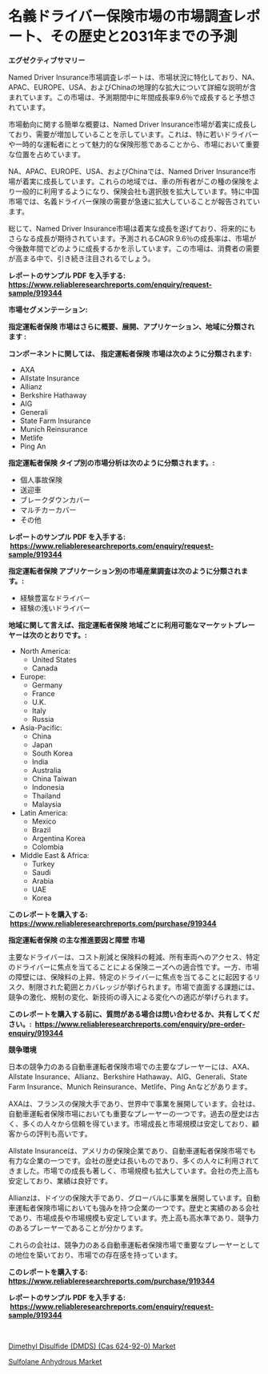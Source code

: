 <p><h1>名義ドライバー保険市場の市場調査レポート、その歴史と2031年までの予測</h1></p><p><strong>エグゼクティブサマリー</strong></p>
<p><p>Named Driver Insurance市場調査レポートは、市場状況に特化しており、NA、APAC、EUROPE、USA、およびChinaの地理的な拡大について詳細な説明が含まれています。この市場は、予測期間中に年間成長率9.6％で成長すると予想されています。</p><p>市場動向に関する簡単な概要は、Named Driver Insurance市場が着実に成長しており、需要が増加していることを示しています。これは、特に若いドライバーや一時的な運転者にとって魅力的な保険形態であることから、市場において重要な位置を占めています。</p><p>NA、APAC、EUROPE、USA、およびChinaでは、Named Driver Insurance市場が着実に成長しています。これらの地域では、車の所有者がこの種の保険をより一般的に利用するようになり、保険会社も選択肢を拡大しています。特に中国市場では、名義ドライバー保険の需要が急速に拡大していることが報告されています。</p><p>総じて、Named Driver Insurance市場は着実な成長を遂げており、将来的にもさらなる成長が期待されています。予測されるCAGR 9.6％の成長率は、市場が今後数年間でどのように成長するかを示しています。この市場は、消費者の需要が高まる中で、引き続き注目されるでしょう。</p></p>
<p><strong>レポートのサンプル PDF を入手する: <a href="https://www.reliableresearchreports.com/enquiry/request-sample/919344">https://www.reliableresearchreports.com/enquiry/request-sample/919344</a></strong></p>
<p><strong>市場セグメンテーション:</strong></p>
<p><strong> 指定運転者保険 市場はさらに概要、展開、アプリケーション、地域に分類されます :</strong></p>
<p><strong>コンポーネントに関しては、 指定運転者保険 市場は次のように分類されます: &nbsp;</strong></p>
<p><ul><li>AXA</li><li>Allstate Insurance</li><li>Allianz</li><li>Berkshire Hathaway</li><li>AIG</li><li>Generali</li><li>State Farm Insurance</li><li>Munich Reinsurance</li><li>Metlife</li><li>Ping An</li></ul></p>
<p><strong> 指定運転者保険 タイプ別の市場分析は次のように分類されます。:</strong></p>
<p><ul><li>個人事故保険</li><li>送迎車</li><li>ブレークダウンカバー</li><li>マルチカーカバー</li><li>その他</li></ul></p>
<p><strong>レポートのサンプル PDF を入手する: &nbsp;<a href="https://www.reliableresearchreports.com/enquiry/request-sample/919344">https://www.reliableresearchreports.com/enquiry/request-sample/919344</a></strong></p>
<p><strong> 指定運転者保険 アプリケーション別の市場産業調査は次のように分類されます。:</strong></p>
<p><ul><li>経験豊富なドライバー</li><li>経験の浅いドライバー</li></ul></p>
<p><strong>地域に関して言えば、指定運転者保険 地域ごとに利用可能なマーケットプレーヤーは次のとおりです。:</strong></p>
<p><ul>
    <li>
        North America:
        <ul>
            <li>United States</li>
            <li>Canada</li>
        </ul>
    </li>
    <li>
        Europe:
        <ul>
            <li>Germany</li>
            <li>France</li>
            <li>U.K.</li>
            <li>Italy</li>
            <li>Russia</li>
        </ul>
    </li>
    <li>
        Asia-Pacific:
        <ul>
            <li>China</li>
            <li>Japan</li>
            <li>South Korea</li>
            <li>India</li>
            <li>Australia</li>
            <li>China Taiwan</li>
            <li>Indonesia</li>
            <li>Thailand</li>
            <li>Malaysia</li>
        </ul>
    </li>
    <li>
        Latin America:
        <ul>
            <li>Mexico</li>
            <li>Brazil</li>
            <li>Argentina Korea</li>
            <li>Colombia</li>
        </ul>
    </li>
    <li>
        Middle East & Africa:
        <ul>
            <li>Turkey</li>
            <li>Saudi</li>
            <li>Arabia</li>
            <li>UAE</li>
            <li>Korea</li>
        </ul>
    </li>
    </ul></p>
<p><strong>このレポートを購入する: &nbsp;<a href="https://www.reliableresearchreports.com/purchase/919344">https://www.reliableresearchreports.com/purchase/919344</a></strong></p>
<p><strong>指定運転者保険 の主な推進要因と障壁 市場</strong></p>
<p><p>主要なドライバーは、コスト削減と保険料の軽減、所有車両へのアクセス、特定のドライバーに焦点を当てることによる保険ニーズへの適合性です。一方、市場の障壁には、保険料の上昇、特定のドライバーに焦点を当てることに起因するリスク、制限された範囲とカバレッジが挙げられます。市場で直面する課題には、競争の激化、規制の変化、新技術の導入による変化への適応が挙げられます。</p></p>
<p><strong>このレポートを購入する前に、質問がある場合は問い合わせるか、共有してください。:&nbsp; <a href="https://www.reliableresearchreports.com/enquiry/pre-order-enquiry/919344">https://www.reliableresearchreports.com/enquiry/pre-order-enquiry/919344</a></strong></p>
<p><strong>競争環境</strong></p>
<p><p>日本の競争力のある自動車運転者保険市場での主要なプレーヤーには、AXA、Allstate Insurance、Allianz、Berkshire Hathaway、AIG、Generali、State Farm Insurance、Munich Reinsurance、Metlife、Ping Anなどがあります。</p><p>AXAは、フランスの保険大手であり、世界中で事業を展開しています。会社は、自動車運転者保険市場においても重要なプレーヤーの一つです。過去の歴史は古く、多くの人々から信頼を得ています。市場成長と市場規模は安定しており、顧客からの評判も高いです。</p><p>Allstate Insuranceは、アメリカの保険企業であり、自動車運転者保険市場でも有力な企業の一つです。会社の歴史は長いものであり、多くの人々に利用されてきました。市場での成長も著しく、市場規模も拡大しています。会社の売上高も安定しており、業績は良好です。</p><p>Allianzは、ドイツの保険大手であり、グローバルに事業を展開しています。自動車運転者保険市場においても強みを持つ企業の一つです。歴史と実績のある会社であり、市場成長や市場規模も安定しています。売上高も高水準であり、競争力のあるプレーヤーであることが分かります。</p><p>これらの会社は、競争力のある自動車運転者保険市場で重要なプレーヤーとしての地位を築いており、市場での存在感を持っています。</p></p>
<p><strong>このレポートを購入する: &nbsp; <a href="https://www.reliableresearchreports.com/purchase/919344">https://www.reliableresearchreports.com/purchase/919344</a></strong></p>
<p><strong>レポートのサンプル PDF を入手する: &nbsp;<a href="https://www.reliableresearchreports.com/enquiry/request-sample/919344">https://www.reliableresearchreports.com/enquiry/request-sample/919344</a></strong><strong></strong></p>
<p>&nbsp;</p>
<p><p><a href="https://github.com/dimitrishawkinswaynenp91rgz/Market-Research-Report-List-1/blob/main/dimethyl-disulfide-dmds-cas-624-92-0-market.md">Dimethyl Disulfide (DMDS) (Cas 624-92-0) Market</a></p><p><a href="https://github.com/changoleonlaverguenzanoexiste/Market-Research-Report-List-2/blob/main/sulfolane-anhydrous-market.md">Sulfolane Anhydrous Market</a></p></p>